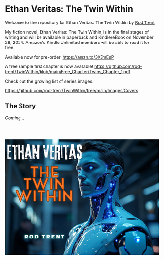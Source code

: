 # Ethan Veritas: The Twin Within

Welcome to the repository for Ethan Veritas: The Twin Within by <a href="https://amazon.com/author/rodtrent" target="_blank">Rod Trent</a>

My fiction novel, Ethan Veritas: The Twin Within, is in the final stages of writing and will be available in paperback and Kindle/eBook on November 28, 2024. Amazon's Kindle Unlimited members will be able to read it for free.

Available now for pre-order: https://amzn.to/3X7mEsP 

A free sample first chapter is now available! https://github.com/rod-trent/TwinWithin/blob/main/Free_Chapter/Twins_Chapter_1.pdf

Check out the growing list of series images.

https://github.com/rod-trent/TwinWithin/tree/main/Images/Covers

## The Story

_Coming..._

<br><br>

<p align="center"><img src="https://github.com/rod-trent/TwinWithin/blob/main/Images/TwinWithinSmallerJPG.png"></center></p>
